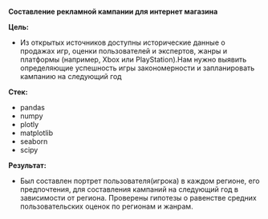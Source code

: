 **Составление рекламной кампании для интернет магазина** 

**Цель:** 
* Из открытых источников доступны исторические данные о продажах игр, оценки пользователей и экспертов, жанры и платформы (например, Xbox или PlayStation).Нам нужно выявить определяющие успешность игры закономерности и запланировать кампанию на следующий год

**Стек:** 
* pandas 
* numpy 
* plotly
* matplotlib
* seaborn
* scipy

**Результат:** 
* Был составлен портрет пользователя(игрока) в каждом регионе, его предпочтения, для составления кампаний на следующий год в зависимости от региона. Проверены гипотезы о равенстве средних пользовательских оценок по регионам и жанрам. 
